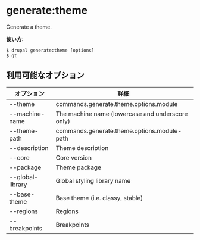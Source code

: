 # generate:theme
Generate a theme.

**使い方:**
```
$ drupal generate:theme [options]
$ gt  
```

## 利用可能なオプション
オプション | 詳細
-------|-------------
--theme | commands.generate.theme.options.module
--machine-name | The machine name (lowercase and underscore only)
--theme-path | commands.generate.theme.options.module-path
--description | Theme description
--core | Core version
--package | Theme package
--global-library | Global styling library name
--base-theme | Base theme (i.e. classy, stable)
--regions | Regions
--breakpoints | Breakpoints
